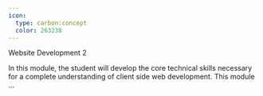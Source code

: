 ```yaml
---
icon:
  type: carbon:concept
  color: 263238
---
```

Website Development 2

In this module, the student will develop the core technical skills necessary for a complete understanding of client side web development. This module  ... 
